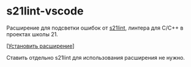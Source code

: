 # s21lint-vscode

Расширение для подсветки ошибок от [s21lint](https://github.com/s21toolkit/s21lint), линтера для С/C++ в проектах школы 21.

[[Установить расширение](https://marketplace.visualstudio.com/items?itemName=bgenia.s21lint-vscode)]

Ставить отдельно s21lint для использования расширения не нужно.
